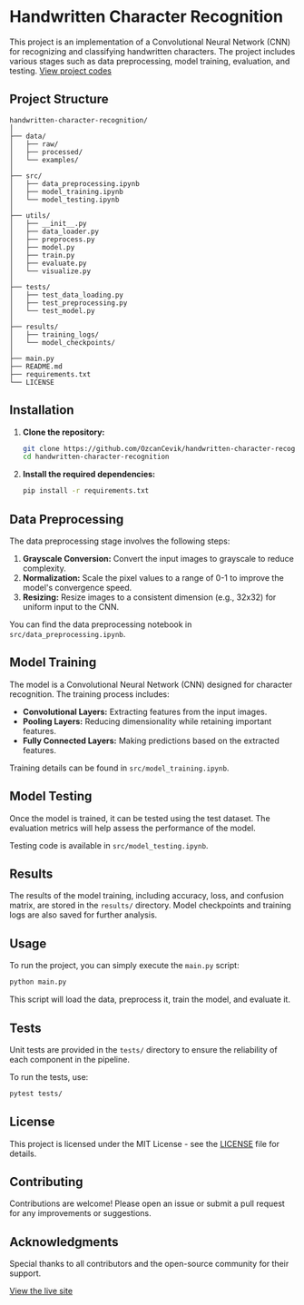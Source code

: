 # Handwritten Character Recognition

This project is an implementation of a Convolutional Neural Network (CNN) for recognizing and classifying handwritten characters. The project includes various stages such as data preprocessing, model training, evaluation, and testing.
[View project codes](https://github.com/OzcanCevik/handwritten-character-recognition/)

## Project Structure

```
handwritten-character-recognition/
│
├── data/
│   ├── raw/
│   ├── processed/
│   └── examples/
│
├── src/
│   ├── data_preprocessing.ipynb
│   ├── model_training.ipynb
│   └── model_testing.ipynb
│
├── utils/
│   ├── __init__.py
│   ├── data_loader.py
│   ├── preprocess.py
│   ├── model.py
│   ├── train.py
│   ├── evaluate.py
│   └── visualize.py
│
├── tests/
│   ├── test_data_loading.py
│   ├── test_preprocessing.py
│   └── test_model.py
│
├── results/
│   ├── training_logs/
│   └── model_checkpoints/
│
├── main.py
├── README.md
├── requirements.txt
└── LICENSE
```

## Installation

1. **Clone the repository:**
   ```bash
   git clone https://github.com/OzcanCevik/handwritten-character-recognition.git
   cd handwritten-character-recognition
   ```

2. **Install the required dependencies:**
   ```bash
   pip install -r requirements.txt
   ```

## Data Preprocessing

The data preprocessing stage involves the following steps:
1. **Grayscale Conversion:** Convert the input images to grayscale to reduce complexity.
2. **Normalization:** Scale the pixel values to a range of 0-1 to improve the model's convergence speed.
3. **Resizing:** Resize images to a consistent dimension (e.g., 32x32) for uniform input to the CNN.

You can find the data preprocessing notebook in `src/data_preprocessing.ipynb`.

## Model Training

The model is a Convolutional Neural Network (CNN) designed for character recognition. The training process includes:
- **Convolutional Layers:** Extracting features from the input images.
- **Pooling Layers:** Reducing dimensionality while retaining important features.
- **Fully Connected Layers:** Making predictions based on the extracted features.

Training details can be found in `src/model_training.ipynb`.

## Model Testing

Once the model is trained, it can be tested using the test dataset. The evaluation metrics will help assess the performance of the model.

Testing code is available in `src/model_testing.ipynb`.

## Results

The results of the model training, including accuracy, loss, and confusion matrix, are stored in the `results/` directory. Model checkpoints and training logs are also saved for further analysis.

## Usage

To run the project, you can simply execute the `main.py` script:

```bash
python main.py
```

This script will load the data, preprocess it, train the model, and evaluate it.

## Tests

Unit tests are provided in the `tests/` directory to ensure the reliability of each component in the pipeline.

To run the tests, use:

```bash
pytest tests/
```

## License

This project is licensed under the MIT License - see the [LICENSE](LICENSE) file for details.

## Contributing

Contributions are welcome! Please open an issue or submit a pull request for any improvements or suggestions.

## Acknowledgments

Special thanks to all contributors and the open-source community for their support.

[View the live site](https://ozcancevik.github.io/handwritten-character-recognition/)

```

